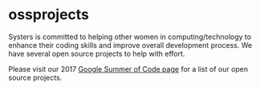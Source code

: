 ossprojects
===========

Systers is committed to helping other women in computing/technology to enhance their coding skills and improve overall development process. We have several open source projects to help with effort.

Please visit our 2017 <a href="https://github.com/systers/ossprojects/wiki/GSoC-2017">Google Summer of Code page</a> for a list of our open source projects.
